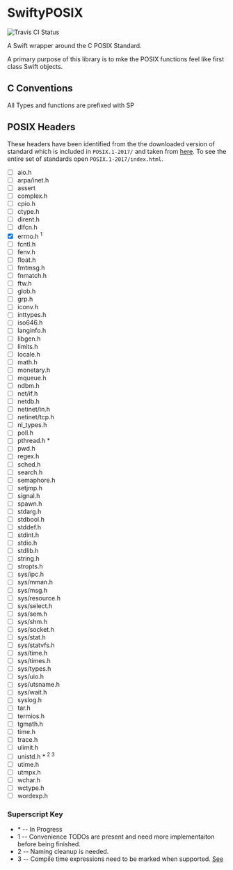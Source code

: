 # SwiftyPOSIX

![Travis CI Status](https://travis-ci.org/bscothern/SwiftyPOSIX.svg?branch=master)

A Swift wrapper around the C POSIX Standard.

A primary purpose of this library is to mke the POSIX functions feel like first class Swift objects.

## C Conventions
All Types and functions are prefixed with SP

## POSIX Headers

These headers have been identified from the the downloaded version of standard which is included in `POSIX.1-2017/` and taken from [here](http://pubs.opengroup.org/onlinepubs/9699919799/).
To see the entire set of standards open `POSIX.1-2017/index.html`.

- [ ] aio.h
- [ ] arpa/inet.h
- [ ] assert
- [ ] complex.h
- [ ] cpio.h
- [ ] ctype.h
- [ ] dirent.h
- [ ] dlfcn.h
- [x] errno.h <sup>1</sup>
- [ ] fcntl.h
- [ ] fenv.h
- [ ] float.h
- [ ] fmtmsg.h
- [ ] fnmatch.h
- [ ] ftw.h
- [ ] glob.h
- [ ] grp.h
- [ ] iconv.h
- [ ] inttypes.h
- [ ] iso646.h
- [ ] langinfo.h
- [ ] libgen.h
- [ ] limits.h
- [ ] locale.h
- [ ] math.h
- [ ] monetary.h
- [ ] mqueue.h
- [ ] ndbm.h
- [ ] net/if.h
- [ ] netdb.h
- [ ] netinet/in.h
- [ ] netinet/tcp.h
- [ ] nl_types.h
- [ ] poll.h
- [ ] pthread.h *
- [ ] pwd.h
- [ ] regex.h
- [ ] sched.h
- [ ] search.h
- [ ] semaphore.h
- [ ] setjmp.h
- [ ] signal.h
- [ ] spawn.h
- [ ] stdarg.h
- [ ] stdbool.h
- [ ] stddef.h
- [ ] stdint.h
- [ ] stdio.h
- [ ] stdlib.h
- [ ] string.h
- [ ] stropts.h
- [ ] sys/ipc.h
- [ ] sys/mman.h
- [ ] sys/msg.h
- [ ] sys/resource.h
- [ ] sys/select.h
- [ ] sys/sem.h
- [ ] sys/shm.h
- [ ] sys/socket.h
- [ ] sys/stat.h
- [ ] sys/statvfs.h
- [ ] sys/time.h
- [ ] sys/times.h
- [ ] sys/types.h
- [ ] sys/uio.h
- [ ] sys/utsname.h
- [ ] sys/wait.h
- [ ] syslog.h
- [ ] tar.h
- [ ] termios.h
- [ ] tgmath.h
- [ ] time.h
- [ ] trace.h
- [ ] ulimit.h
- [ ] unistd.h * <sup>2 3</sup>
- [ ] utime.h
- [ ] utmpx.h
- [ ] wchar.h
- [ ] wctype.h
- [ ] wordexp.h

### Superscript Key
* \* -- In Progress
* 1 -- Convenience TODOs are present and need more implementaiton before being finished.
* 2 -- Naming cleanup is needed.
* 3 -- Compile time expressions need to be marked when supported. [See](https://forums.swift.org/t/compile-time-constant-expressions-for-swift/12879)
